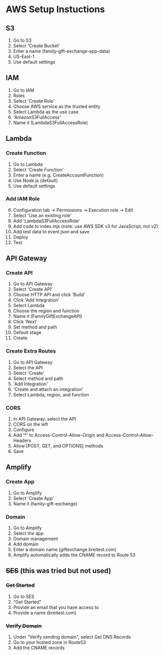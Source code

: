 # AWS Setup Instuctions

## S3

1. Go to S3
2. Select 'Create Bucket'
3. Enter a name (family-gift-exchange-app-data)
4. US-East-1
5. Use default settings

## IAM

1. Go to IAM
2. Roles
3. Select 'Create Role'
4. Choose AWS service as the trusted entity
5. Select Lambda as the use case
6. 'AmazonS3FullAccess'
7. Name it (LambdaS3FullAccessRole)

## Lambda

### Create Function

1. Go to Lambda
2. Select 'Create Function'
3. Enter a name (e.g. CreateAccountFunction)
4. Use Node.js (default)
5. Use default settings

### Add IAM Role

6. Configuration tab -> Permissions -> Execution role -> Edit
7. Select 'Use an existing role'
8. Add 'LambdaS3FullAccessRole'
9.  Add code to index.mjs (note: use AWS SDK v3 for JavaScript, not v2)
10. Add test data to event.json and save
11. Deploy
12. Test

## API Gateway

### Create API

1. Go to API Gateway
2. Select 'Create API'
3. Choose HTTP API and click 'Build'
4. Click 'Add Integration'
5. Select Lambda
6. Choose the region and function
7. Name it (FamilyGiftExchangeAPI)
8. Click 'Next'
9. Set method and path
10. Default stage
11. Create
    
### Create Extra Routes

1. Go to API Gateway
2. Select the API
3. Select 'Create'
4. Select method and path
5. 'Add Integration'
6. 'Create and attach an integration'
7. Select Lambda, region, and function

### CORS

1. In API Gateway, select the API
2. CORS on the left
3. Configure
4. Add '*' to Access-Control-Allow-Origin and Access-Control-Allow-Headers
5. Allow [POST, GET, and OPTIONS] methods
6. Save

## Amplify

### Create App

1. Go to Amplify
2. Select 'Create App'
3. Name it (family-gift-exchange)

### Domain

1. Go to Amplify
2. Select the app
3. Domain management
4. Add domain
5. Enter a domain name (giftexchange.breitest.com)
6. Amplify automatically adds the CNAME record to Route 53

## ~~SES~~ (this was tried but not used)

### ~~Get Started~~
1. Go to SES
2. "Get Started"
3. Provide an email that you have access to
4. Provide a name (breitest.com)

### ~~Verify Domain~~

1. Under "Verify sending domain", select Get DNS Records
2. Go to your hosted zone in Route53
3. Add the CNAME records